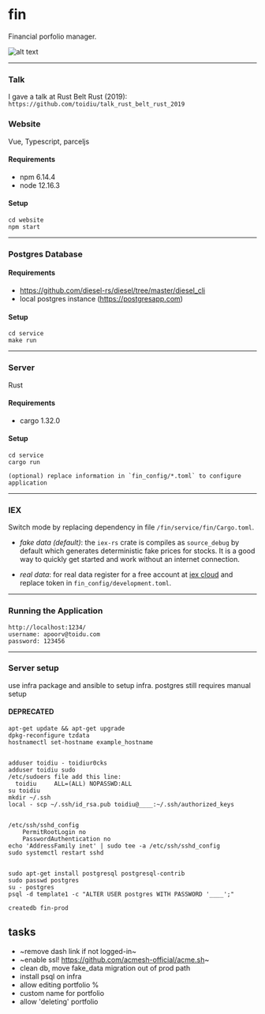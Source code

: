 # fin

 Financial porfolio manager.

![alt text](./screenshot.png)

---
### Talk
I gave a talk at Rust Belt Rust (2019):
`https://github.com/toidiu/talk_rust_belt_rust_2019`

### Website
Vue, Typescript, parceljs

#### Requirements
- npm 6.14.4
- node 12.16.3

#### Setup
```
cd website
npm start
```

---

### Postgres Database

#### Requirements
- https://github.com/diesel-rs/diesel/tree/master/diesel_cli
- local postgres instance (https://postgresapp.com)

#### Setup
```
cd service
make run
```

---

### Server
Rust

#### Requirements
- cargo 1.32.0

#### Setup
```
cd service
cargo run

(optional) replace information in `fin_config/*.toml` to configure application
```

---

### IEX
Switch mode by replacing dependency in file `/fin/service/fin/Cargo.toml`.

- *fake data (default)*: the `iex-rs` crate is compiles as `source_debug` by default
which generates deterministic fake prices for stocks. It is a good way to quickly get
started and work without an internet connection.

- *real data*: for real data register for a free account at [iex cloud](https://iexcloud.io)
and replace token in `fin_config/development.toml`.

---

### Running the Application
```
http://localhost:1234/
username: apoorv@toidu.com
password: 123456
```



---
### Server setup

use infra package and ansible to setup infra. postgres still requires manual setup

#### DEPRECATED
```
apt-get update && apt-get upgrade
dpkg-reconfigure tzdata
hostnamectl set-hostname example_hostname


adduser toidiu - toidiur0cks
adduser toidiu sudo
/etc/sudoers file add this line:
  toidiu     ALL=(ALL) NOPASSWD:ALL
su toidiu
mkdir ~/.ssh
local - scp ~/.ssh/id_rsa.pub toidiu@____:~/.ssh/authorized_keys


/etc/ssh/sshd_config
    PermitRootLogin no
    PasswordAuthentication no
echo 'AddressFamily inet' | sudo tee -a /etc/ssh/sshd_config
sudo systemctl restart sshd


sudo apt-get install postgresql postgresql-contrib
sudo passwd postgres
su - postgres
psql -d template1 -c "ALTER USER postgres WITH PASSWORD '____';"

createdb fin-prod

```

## tasks
- ~remove dash link if not logged-in~
- ~enable ssl! https://github.com/acmesh-official/acme.sh~
- clean db, move fake_data migration out of prod path
- install psql on infra
- allow editing portfolio %
- custom name for portfolio
- allow 'deleting' portfolio



